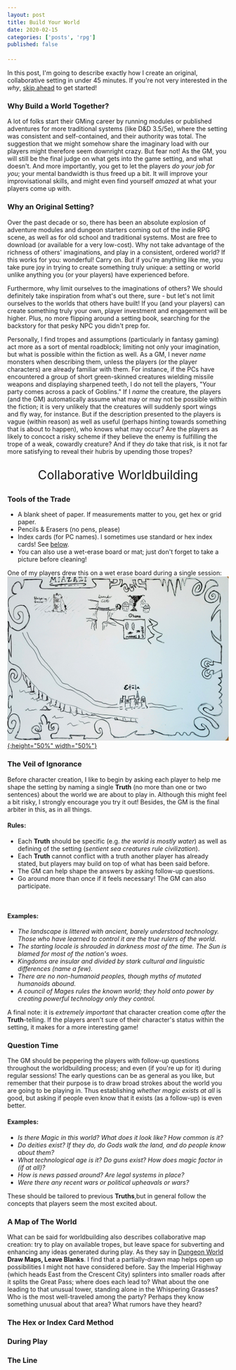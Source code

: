 ```yaml
---
layout: post
title: Build Your World
date: 2020-02-15
categories: ['posts', 'rpg']
published: false

---
```

In this post, I'm going to describe exactly how I create an original, collaborative setting in under 45 minutes. If you're not very interested in the _why_, [skip ahead](#tools-of-the-trade) to get started!

### Why Build a World Together?

A lot of folks start their GMing career by running modules or published adventures for more traditional systems (like D&D 3.5/5e), where the setting was consistent and self-contained, and their authority was total. The suggestion that we might somehow share the imaginary load with our players might therefore seem downright crazy. But fear not! As the GM, you will still be the final judge on what gets into the game setting, and what doesn't. And more importantly, you get to let the players _do your job for you_; your mental bandwidth is thus freed up a bit. It will improve your improvisational skills, and might even find yourself _amazed_ at what your players come up with.

### Why an Original Setting?

Over the past decade or so, there has been an absolute explosion of adventure modules and dungeon starters coming out of the indie RPG scene, as well as for old school and traditional systems. Most are free to download (or available for a very low-cost). Why not take advantage of the richness of others' imaginations, and play in a consistent, ordered world? If this works for you: wonderful! Carry on. But if you're anything like me, you take pure joy in trying to create something truly unique: a setting or world unlike anything you (or your players) have experienced before.

Furthermore, why limit ourselves to the imaginations of others? We should definitely take inspiration from what's out there, sure - but let's not limit ourselves to the worlds that others have built! If you (and your players) can create something truly your own, player investment and engagement will be higher. Plus, no more flipping around a setting book, searching for the backstory for that pesky NPC you didn't prep for.

Personally, I find tropes and assumptions (particularly in fantasy gaming) act more as a sort of mental roadblock; limiting not only your imagination, but what is possible within the fiction as well. As a GM, I never _name_ monsters when describing them, unless the players (or the player characters) are already familiar with them. For instance, if the PCs have encountered a group of short green-skinned creatures wielding missile weapons and displaying sharpened teeth, I do not tell the players, "Your party comes across a pack of Goblins." If I _name_ the creature, the players (and the GM) automatically assume what may or may not be possible within the fiction; it is very unlikely that the creatures will suddenly sport wings and fly way, for instance. But if the description presented to the players is vague (within reason) as well as useful (perhaps hinting towards something that is about to happen), who knows what may occur? Are the players as likely to concoct a risky scheme if they believe the enemy is fulfilling the trope of a weak, cowardly creature? And if they _do_ take that risk, is it not far more satisfying to reveal their hubris by upending those tropes?

<p></p>

<p style="text-align: center; font-size:2em;">Collaborative Worldbuilding</p>

### Tools of the Trade

* A blank sheet of paper. If measurements matter to you, get hex or grid paper.
* Pencils & Erasers (no pens, please)
* Index cards (for PC names). I sometimes use standard or hex index cards! See [below](#the-hex-or-index-card-method).
* You can also use a wet-erase board or mat; just don't forget to take a picture before cleaning!

One of my players drew this on a wet erase board during a single session:
[![Alt text](/img/build-your-world/isle-of-the-autarchs-map.jpg "click to embiggen"){:height="50%" width="50%"}](/img/build-your-world/isle-of-the-autarchs-map.jpg)

### The Veil of Ignorance
Before character creation, I like to begin by asking each player to help me shape the setting by naming a single **Truth** (no more than one or two sentences) about the world we are about to play in. Although this might feel a bit risky, I strongly encourage you try it out! Besides, the GM is the final arbiter in this, as in all things.

#### Rules:
  * Each **Truth** should be specific (e.g. _the world is mostly water_) as well as defining of the setting (_sentient sea creatures rule civilization_).    
 * Each **Truth** cannot conflict with a truth another player has already stated, but players may build on top of what has been said before.
 * The GM can help shape the answers by asking follow-up questions.
 * Go around more than once if it feels necessary! The GM can also participate. <br>
 <br>

#### Examples:
 * _The landscape is littered with ancient, barely understood technology. Those who have learned to control it are the true rulers of the world._
 * _The starting locale is shrouded in darkness most of the time. The Sun is blamed for most of the nation's woes._
 * _Kingdoms are insular and divided by stark cultural and linguistic differences (name a few)._
 * _There are no non-humanoid peoples, though myths of mutated humanoids abound._
 * _A council of Mages rules the known world; they hold onto power by creating powerful technology only they control._


A final note: it is _extremely important_ that character creation come _after_ the **Truth**-telling. If the players aren't sure of their character's status within the setting, it makes for a more interesting game!

### Question Time
The GM should be peppering the players with follow-up questions throughout the worldbuilding process; and even (if you're up for it) during regular sessions! The early questions can be as general as you like, but remember that their purpose is to draw broad strokes about the world you are going to be playing in. Thus establishing _whether magic exists at all_ is good, but asking if people even know that it exists (as a follow-up) is even better.

#### Examples:
* _Is there Magic in this world? What does it look like? How common is it?_
* _Do deities exist? If they do, do Gods walk the land, and do people know about them?_
* _What technological age is it? Do guns exist? How does magic factor in (if at all)?_
* _How is news passed around? Are legal systems in place?_
* _Were there any recent wars or political upheavals or wars?_

These should be tailored to previous **Truths**,but in general follow the concepts that players seem the most excited about.

### A Map of The World

What can be said for worldbuilding also describes collaborative map creation: try to play on available tropes, but leave space for subverting and enhancing any ideas generated during play. As they say in [Dungeon World](https://dungeon-world.com) **Draw Maps, Leave Blanks**. I find that a partially-drawn map helps open up possibilities I might not have considered before. Say the Imperial Highway (which heads East from the Crescent City) splinters into smaller roads after it splits the Great Pass; where does each lead to? What about the one leading to that unusual tower, standing alone in the Whispering Grasses? Who is the most well-traveled among the party? Perhaps they know something unusual about that area? What rumors have they heard?   

### The Hex or Index Card Method

### During Play

### The Line
